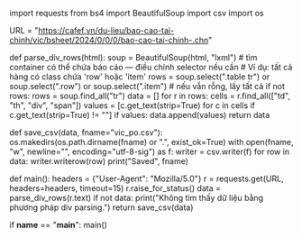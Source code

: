 import requests
from bs4 import BeautifulSoup
import csv
import os

URL = "https://cafef.vn/du-lieu/bao-cao-tai-chinh/vic/bsheet/2024/0/0/0/bao-cao-tai-chinh-.chn"

def parse_div_rows(html):
    soup = BeautifulSoup(html, "lxml")
    # tìm container có thể chứa báo cáo — điều chỉnh selector nếu cần
    # Ví dụ: tất cả hàng có class chứa 'row' hoặc 'item'
    rows = soup.select(".table tr") or soup.select(".row") or soup.select(".item")
    # nếu vẫn rỗng, lấy tất cả <tr>
    if not rows:
        rows = soup.find_all("tr")
    data = []
    for r in rows:
        cells = r.find_all(["td", "th", "div", "span"])
        values = [c.get_text(strip=True) for c in cells if c.get_text(strip=True) != ""]
        if values:
            data.append(values)
    return data

def save_csv(data, fname="vic_po.csv"):
    os.makedirs(os.path.dirname(fname) or ".", exist_ok=True)
    with open(fname, "w", newline="", encoding="utf-8-sig") as f:
        writer = csv.writer(f)
        for row in data:
            writer.writerow(row)
    print("Saved", fname)

def main():
    headers = {"User-Agent": "Mozilla/5.0"}
    r = requests.get(URL, headers=headers, timeout=15)
    r.raise_for_status()
    data = parse_div_rows(r.text)
    if not data:
        print("Không tìm thấy dữ liệu bằng phương pháp div parsing.")
        return
    save_csv(data)

if __name__ == "__main__":
    main()
